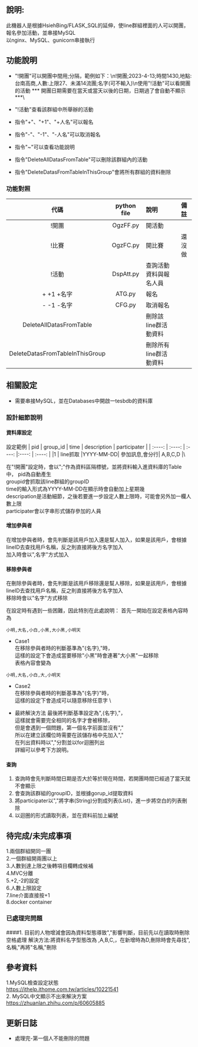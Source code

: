 ## 說明: 
此機器人是根據HsiehBing/FLASK_SQL的延伸，使line群組裡面的人可以開團，報名參加活動，並串接MySQL \
以nginx、MySQL、gunicorn串接執行

## 功能說明

* "!開團"可以開團中間用;分隔，範例如下：\n!開團;2023-4-13;時間1430,地點:台南高商,人數:上限27、未滿14流團;名字(可不輸入)\n使用"!活動"可以看開團的活動
*** 開團日期需要在當天或當天以後的日期，日期過了會自動不顯示 ***\
* "!活動"查看該群組中所舉辦的活動

* 指令"+"、"+1"、"+人名"可以報名

* 指令"-"、"-1"、"-人名"可以取消報名

* 指令"~"可以查看功能說明

* 指令"DeleteAllDatasFromTable"可以刪除該群組內的活動

* 指令"DeleteDatasFromTableInThisGroup"會將所有群組的資料刪除

### 功能對照

  | 代碼                              | python file | 說明                  |  備註    |
  | :----:                           | :----:       | :----                 |:----:   |
  | !開團                             | OgzFF.py    | 開活動                 |         |
  | !比賽                             | OgzFC.py    | 開比賽                 | 還沒做   |
  | !活動                             | DspAtt.py   | 查詢活動資料與報名人員  |          |
  | + +1 +名字                        | ATG.py      | 報名                   |         |
  | - -1 -名字                        | CFG.py      | 取消報名               |          |
  | DeleteAllDatasFromTable          |              | 刪除該line群活動資料    |         |
  | DeleteDatasFromTableInThisGroup  |              | 刪除所有line群活動資料  |          |\


## 相關設定

* 需要串接MySQL，並在Databases中開啟一tesbdb的資料庫


### 設計細節說明
#### 資料庫設定
設定範例
| pid    | group_id | time   |  description |  participater |
| :----: | :----:   | :----: |:----:        |  :----:       |
|1       | line抓取 |YYYY-MM-DD| 參加訊息,會分行| A,B,C,D     |\

在"!開團"設定時，會以";"作為資料區隔標號，並將資料輸入進資料庫的Table中，
pid為自動產生 \
groupid會抓取該line群組的groupID  \
time的輸入形式為YYYY-MM-DD在顯示時會自動加上星期幾 \
descripation是活動細節，之後若要進一步設定人數上限時，可能會另外加一欄人數上限 \
participater會以字串形式儲存參加的人員

#### 增加參與者
在增加參與者時，會先判斷是該用戶加入還是幫人加入，如果是該用戶，會根據lineID去查找用戶名稱，反之則直接將後方名字加入 \
加入時會以",名字"方式加入

#### 移除參與者
在刪除參與者時，會先判斷是該用戶移除還是幫人移除，如果是該用戶，會根據lineID去查找用戶名稱，反之則直接將後方名字加入 \
移除時會以"名字"方式移除

在設定時有遇到一些困難，因此特別在此處說明：
首先一開始在設定表格內容時為
```
小明,大名,小白,小黑,大小黑,小明天
```
* Case1 \
在移除參與者時的判斷基準為"{名字},"時，\
這樣的設定下會造成當要移除"小黑"時會連著"大小黑"一起移除 \
表格內容會變為
```
小明,大名,小白,大,小明天
```
* Case2 \
在移除參與者時的判斷基準為"{名字}"時，\
這樣的設定下會造成可以隨意移除任意字 \

* 最終解決方法
最後將判斷基準設定為",{名字},"，\
這樣就會需要完全相同的名字才會被移除，\
但是會遇到一個問題，第一個名字前面並沒有","\
所以在建立該欄位時需要在該儲存格中先加入"," \
在列出資料時以","分割並以for迴圈列出 \
詳細可以參考下方說明。

#### 查詢
1. 查詢時會先判斷時間日期是否大於等於現在時間，若開團時間已經過了當天就不會顯示 
2. 會查詢該群組的groupID，並根據gorup_id提取資料
3. 將participater以","將字串(String)分割成列表(List)，進一步將空白的列表刪除
4. 以迴圈的形式讀取列表，並在資料前加上編號

## 待完成/未完成事項

1.兩個群組開同一團 \
2.一個群組開兩團以上 \
3.人數到達上限之後轉項目欄轉成候補 \
4.MVC分離 \
5.+2,-2的設定 \
6.人數上限設定 \
7.line介面直接按+1 \
8.docker container 

### 已處理完問題
####1. 目前的人物增減會因為資料型態導致","影響判斷，目前先以在讀取時刪除空格處理
解決方法:將資料名字型態改為 ,A,B,C,，在新增時為D,刪除時會先尋找",名稱,"再將"名稱,"刪除

## 參考資料
1.MySQL檢查設定狀態 \
https://ithelp.ithome.com.tw/articles/10221541 \
2. MySQL中文顯示不出來解決方案 \
https://zhuanlan.zhihu.com/p/60605885

## 更新日誌
* 處理完-第一個人不能刪除的問題

